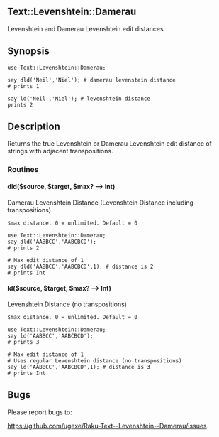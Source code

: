 ## Text::Levenshtein::Damerau

Levenshtein and Damerau Levenshtein edit distances

## Synopsis

    use Text::Levenshtein::Damerau;

    say dld('Neil','Niel'); # damerau levenstein distance
    # prints 1

    say ld('Neil','Niel'); # levenshtein distance
    prints 2

## Description

Returns the true Levenshtein or Damerau Levenshtein edit distance of strings with adjacent transpositions. 

### Routines

#### dld($source, $target, $max? --> Int)

Damerau Levenshtein Distance (Levenshtein Distance including transpositions)

`$max distance. 0 = unlimited. Default = 0`

    use Text::Levenshtein::Damerau;
    say dld('AABBCC','AABCBCD');
    # prints 2

    # Max edit distance of 1
    say dld('AABBCC','AABCBCD',1); # distance is 2
    # prints Int

#### ld($source, $target, $max? --> Int)

Levenshtein Distance (no transpositions)

`$max distance. 0 = unlimited. Default = 0`

    use Text::Levenshtein::Damerau;
    say ld('AABBCC','AABCBCD');
    # prints 3

    # Max edit distance of 1
    # Uses regular Levenshtein distance (no transpositions)
    say ld('AABBCC','AABCBCD',1); # distance is 3
    # prints Int

## Bugs

Please report bugs to:

https://github.com/ugexe/Raku-Text--Levenshtein--Damerau/issues
